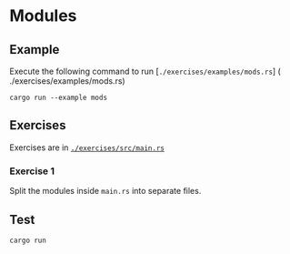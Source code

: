 # Modules

## Example

Execute the following command to run [`./exercises/examples/mods.rs`] ( ./exercises/examples/mods.rs)

```shell
cargo run --example mods
```

## Exercises

Exercises are in [`./exercises/src/main.rs`](./exercises/src/main.rs)

### Exercise 1

Split the modules inside `main.rs` into separate files.

## Test

```shell
cargo run
```
